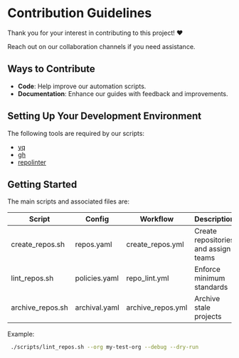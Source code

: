 
# Contribution Guidelines
Thank you for your interest in contributing to this project! ❤️

Reach out on our collaboration channels if you need assistance.

## Ways to Contribute
- **Code**: Help improve our automation scripts.
- **Documentation**: Enhance our guides with feedback and improvements.

<!--
**Spread the Word:** You can also contribute by spreading the word about open source at Allianz. Share it on social media, write blog posts, or simply tell your friends and colleagues about it. Your efforts in promoting our project are greatly appreciated.-->

## Setting Up Your Development Environment
The following tools are required by our scripts:

* [yq](https://github.com/mikefarah/yq)
* [gh](https://cli.github.com/)
* [repolinter](https://github.com/todogroup/repolinter)

## Getting Started

The main scripts and associated files are:

| Script           | Config        | Workflow          | Description                          |
|------------------|---------------|-------------------|--------------------------------------|
| create_repos.sh  | repos.yaml    | create_repos.yml  | Create repositories and assign teams |
| lint_repos.sh    | policies.yaml | repo_lint.yml     | Enforce minimum standards            |
| archive_repos.sh | archival.yaml | archive_repos.yml | Archive stale projects               |


Example:

```bash
 ./scripts/lint_repos.sh --org my-test-org --debug --dry-run
```
